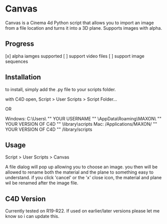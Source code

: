 # Canvas

Canvas is a Cinema 4d Python script that allows you to import an image from a file location and turns it into a 3D plane.
Supports images with alpha. 

## Progress
[x] alpha iamges supported
[ ] support video files
[ ] support image sequences


## Installation
to install, simply add the .py file to your scripts folder.

with C4D open, Script > User Scripts > Script Folder...

OR

Windows: C:\Users\ "" YOUR USERNAME ""  \AppData\Roaming\MAXON\ "" YOUR VERSION OF C4D "" \library\scripts
Mac: /Applications/MAXON/ "" YOUR VERSION OF C4D ""  /library/scripts

## Usage

Script > User Scripts > Canvas

A file dialog will pop up allowing you to choose an image. you then will be allowed to rename both the material and the plane to something 
easy to understand. if you click 'cancel' or the 'x' close icon, the material and plane wil be renamed after the image file.

## C4D Version 

Currently tested on R19-R22. If used on earlier/later versions please let me know so i can update this.






